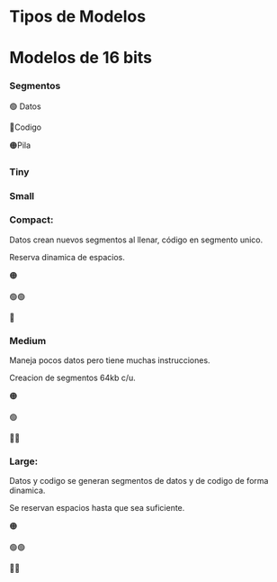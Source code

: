 # Tipos de Modelos

# Modelos de 16 bits

### Segmentos

🟢 Datos

🔵Codigo

🟠Pila

### Tiny

### Small

### Compact:

Datos crean nuevos segmentos al llenar, código en segmento unico.

Reserva dinamica de espacios.

🟠

🟢🟢

🔵

### Medium

Maneja pocos datos pero tiene muchas instrucciones.

Creacion de segmentos 64kb c/u.

🟠

🟢

🔵🔵

### Large:

Datos y codigo se generan segmentos de datos y de codigo de forma dinamica.

Se reservan espacios hasta que sea suficiente.

🟠

🟢🟢

🔵🔵